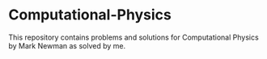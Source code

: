 # Computational-Physics
This repository contains problems and solutions for Computational Physics by Mark Newman as solved by me.
